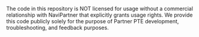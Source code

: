 The code in this repository is NOT licensed for usage without a commercial relationship with NaviPartner that explicitly grants usage rights. We provide this code publicly solely for the purpose of Partner PTE development, troubleshooting, and feedback purposes.
